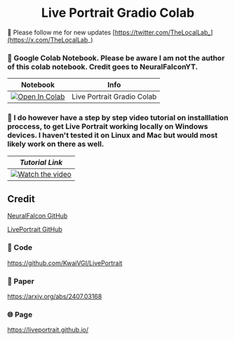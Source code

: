 <h1 align="center">Live Portrait Gradio Colab</h1>

🐣 Please follow me for new updates [https://twitter.com/TheLocalLab_](https://x.com/TheLocalLab_) <br />


### 🍊 Google Colab Notebook. Please be aware I am not the author of this colab notebook. Credit goes to NeuralFalconYT.

| Notebook | Info
| --- | --- |
[![Open In Colab](https://colab.research.google.com/assets/colab-badge.svg)](https://colab.research.google.com/github/neuralfalconbackup/LivePortrait-Colab/blob/main/LivePortrait.ipynb#scrollTo=bKWqzimUR6Ht) | Live Portrait Gradio Colab

### 🍊 I do however have a step by step video tutorial on installlation proccess, to get Live Portrait working locally on Windows devices. I haven't tested it on Linux and Mac but would most likely work on there as well.

|                                           ***Tutorial Link***                                              |   
| :------------------------------------------------------------------------------------------------------: | 
| [![Watch the video](https://img.youtube.com/vi/jFO5TB9tBIU/0.jpg)](https://www.youtube.com/watch?v=jFO5TB9tBIU) |

## Credit
[NeuralFalcon GitHub](https://github.com/NeuralFalconYT/LivePortrait-Colab)

[LivePortrait GitHub](https://github.com/KwaiVGI/LivePortrait)


### 🧬 Code
https://github.com/KwaiVGI/LivePortrait

### 📄 Paper
https://arxiv.org/abs/2407.03168

### 🌐 Page
https://liveportrait.github.io/

